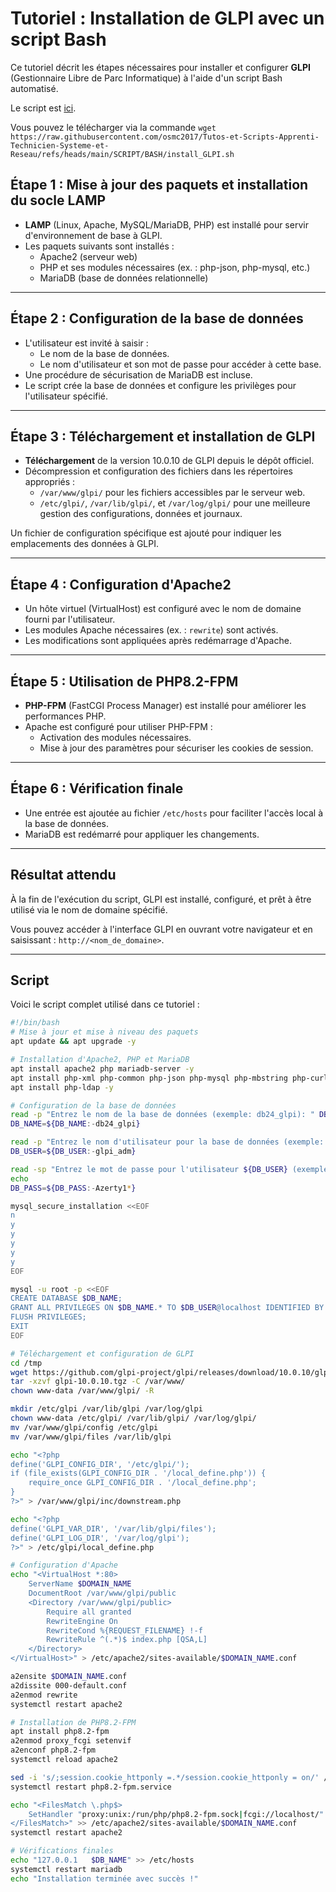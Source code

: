 # Tutoriel : Installation de GLPI avec un script Bash

Ce tutoriel décrit les étapes nécessaires pour installer et configurer **GLPI** (Gestionnaire Libre de Parc Informatique) à l'aide d'un script Bash automatisé.

Le script est [ici](SCRIPT/BASH/install_GLPI.sh).

Vous pouvez le télécharger via la commande `wget https://raw.githubusercontent.com/osmc2017/Tutos-et-Scripts-Apprenti-Technicien-Systeme-et-Reseau/refs/heads/main/SCRIPT/BASH/install_GLPI.sh`

## Étape 1 : Mise à jour des paquets et installation du socle LAMP

- **LAMP** (Linux, Apache, MySQL/MariaDB, PHP) est installé pour servir d'environnement de base à GLPI.
- Les paquets suivants sont installés : 
  - Apache2 (serveur web)
  - PHP et ses modules nécessaires (ex. : php-json, php-mysql, etc.)
  - MariaDB (base de données relationnelle)

---

## Étape 2 : Configuration de la base de données

- L'utilisateur est invité à saisir :
  - Le nom de la base de données.
  - Le nom d'utilisateur et son mot de passe pour accéder à cette base.
- Une procédure de sécurisation de MariaDB est incluse.
- Le script crée la base de données et configure les privilèges pour l'utilisateur spécifié.

---

## Étape 3 : Téléchargement et installation de GLPI

- **Téléchargement** de la version 10.0.10 de GLPI depuis le dépôt officiel.
- Décompression et configuration des fichiers dans les répertoires appropriés :
  - `/var/www/glpi/` pour les fichiers accessibles par le serveur web.
  - `/etc/glpi/`, `/var/lib/glpi/`, et `/var/log/glpi/` pour une meilleure gestion des configurations, données et journaux.

Un fichier de configuration spécifique est ajouté pour indiquer les emplacements des données à GLPI.

---

## Étape 4 : Configuration d'Apache2

- Un hôte virtuel (VirtualHost) est configuré avec le nom de domaine fourni par l'utilisateur.
- Les modules Apache nécessaires (ex. : `rewrite`) sont activés.
- Les modifications sont appliquées après redémarrage d'Apache.

---

## Étape 5 : Utilisation de PHP8.2-FPM

- **PHP-FPM** (FastCGI Process Manager) est installé pour améliorer les performances PHP.
- Apache est configuré pour utiliser PHP-FPM :
  - Activation des modules nécessaires.
  - Mise à jour des paramètres pour sécuriser les cookies de session.

---

## Étape 6 : Vérification finale

- Une entrée est ajoutée au fichier `/etc/hosts` pour faciliter l'accès local à la base de données.
- MariaDB est redémarré pour appliquer les changements.

---

## Résultat attendu

À la fin de l'exécution du script, GLPI est installé, configuré, et prêt à être utilisé via le nom de domaine spécifié.

Vous pouvez accéder à l'interface GLPI en ouvrant votre navigateur et en saisissant : `http://<nom_de_domaine>`.

---

## Script

Voici le script complet utilisé dans ce tutoriel :

```bash
#!/bin/bash
# Mise à jour et mise à niveau des paquets
apt update && apt upgrade -y

# Installation d'Apache2, PHP et MariaDB
apt install apache2 php mariadb-server -y
apt install php-xml php-common php-json php-mysql php-mbstring php-curl php-gd php-intl php-zip php-bz2 php-imap php-apcu -y
apt install php-ldap -y

# Configuration de la base de données
read -p "Entrez le nom de la base de données (exemple: db24_glpi): " DB_NAME
DB_NAME=${DB_NAME:-db24_glpi}

read -p "Entrez le nom d'utilisateur pour la base de données (exemple: glpi_adm): " DB_USER
DB_USER=${DB_USER:-glpi_adm}

read -sp "Entrez le mot de passe pour l'utilisateur ${DB_USER} (exemple: Azerty1*): " DB_PASS
echo
DB_PASS=${DB_PASS:-Azerty1*}

mysql_secure_installation <<EOF
n
y
y
y
y
y
EOF

mysql -u root -p <<EOF
CREATE DATABASE $DB_NAME;
GRANT ALL PRIVILEGES ON $DB_NAME.* TO $DB_USER@localhost IDENTIFIED BY "$DB_PASS";
FLUSH PRIVILEGES;
EXIT
EOF

# Téléchargement et configuration de GLPI
cd /tmp
wget https://github.com/glpi-project/glpi/releases/download/10.0.10/glpi-10.0.10.tgz
tar -xzvf glpi-10.0.10.tgz -C /var/www/
chown www-data /var/www/glpi/ -R

mkdir /etc/glpi /var/lib/glpi /var/log/glpi
chown www-data /etc/glpi/ /var/lib/glpi/ /var/log/glpi/
mv /var/www/glpi/config /etc/glpi
mv /var/www/glpi/files /var/lib/glpi

echo "<?php
define('GLPI_CONFIG_DIR', '/etc/glpi/');
if (file_exists(GLPI_CONFIG_DIR . '/local_define.php')) {
    require_once GLPI_CONFIG_DIR . '/local_define.php';
}
?>" > /var/www/glpi/inc/downstream.php

echo "<?php
define('GLPI_VAR_DIR', '/var/lib/glpi/files');
define('GLPI_LOG_DIR', '/var/log/glpi');
?>" > /etc/glpi/local_define.php

# Configuration d'Apache
echo "<VirtualHost *:80>
    ServerName $DOMAIN_NAME
    DocumentRoot /var/www/glpi/public
    <Directory /var/www/glpi/public>
        Require all granted
        RewriteEngine On
        RewriteCond %{REQUEST_FILENAME} !-f
        RewriteRule ^(.*)$ index.php [QSA,L]
    </Directory>
</VirtualHost>" > /etc/apache2/sites-available/$DOMAIN_NAME.conf

a2ensite $DOMAIN_NAME.conf
a2dissite 000-default.conf
a2enmod rewrite
systemctl restart apache2

# Installation de PHP8.2-FPM
apt install php8.2-fpm
a2enmod proxy_fcgi setenvif
a2enconf php8.2-fpm
systemctl reload apache2

sed -i 's/;session.cookie_httponly =.*/session.cookie_httponly = on/' /etc/php/8.2/fpm/php.ini
systemctl restart php8.2-fpm.service

echo "<FilesMatch \.php$>
    SetHandler "proxy:unix:/run/php/php8.2-fpm.sock|fcgi://localhost/"
</FilesMatch>" >> /etc/apache2/sites-available/$DOMAIN_NAME.conf
systemctl restart apache2

# Vérifications finales
echo "127.0.0.1   $DB_NAME" >> /etc/hosts
systemctl restart mariadb
echo "Installation terminée avec succès !"
```